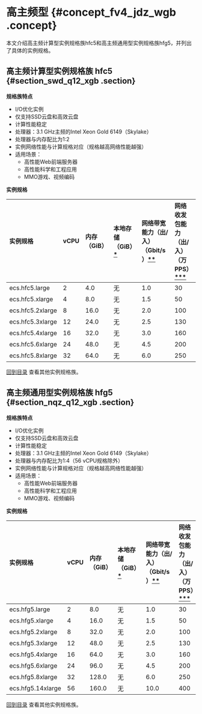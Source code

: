 # 高主频型 {#concept_fv4_jdz_wgb .concept}

本文介绍高主频计算型实例规格族hfc5和高主频通用型实例规格族hfg5，并列出了具体的实例规格。

## 高主频计算型实例规格族 hfc5 {#section_swd_q12_xgb .section}

**规格族特点**

-   I/O优化实例
-   仅支持SSD云盘和高效云盘
-   计算性能稳定
-   处理器：3.1 GHz主频的Intel Xeon Gold 6149（Skylake）
-   处理器与内存配比为1:2
-   实例网络性能与计算规格对应（规格越高网络性能越强）
-   适用场景：
    -   高性能Web前端服务器
    -   高性能科学和工程应用
    -   MMO游戏、视频编码

**实例规格**

|实例规格|vCPU|内存（GiB）|本地存储（GiB）[\*](intl.zh-CN/实例/选择实例规格/实例规格族汇总.md#)|网络带宽能力（出/入）（Gbit/s）[\*\*](intl.zh-CN/实例/选择实例规格/实例规格族汇总.md#)|网络收发包能力（出/入）（万PPS）[\*\*\*](intl.zh-CN/实例/选择实例规格/实例规格族汇总.md#)|支持IPv6|多队列[\*\*\*\*](intl.zh-CN/实例/选择实例规格/实例规格族汇总.md#)|弹性网卡（包括一块主网卡）[\*\*\*\*\*](intl.zh-CN/实例/选择实例规格/实例规格族汇总.md#)|
|:---|:---|:------|:-------------------------------|:-------------------------------------------|:--------------------------------------------|:-----|:-------------------------------|:-------------------------------------------|
|ecs.hfc5.large|2|4.0|无|1.0|30|否|2|2|
|ecs.hfc5.xlarge|4|8.0|无|1.5|50|否|2|3|
|ecs.hfc5.2xlarge|8|16.0|无|2.0|100|否|2|4|
|ecs.hfc5.3xlarge|12|24.0|无|2.5|130|否|4|6|
|ecs.hfc5.4xlarge|16|32.0|无|3.0|160|否|4|8|
|ecs.hfc5.6xlarge|24|48.0|无|4.5|200|否|6|8|
|ecs.hfc5.8xlarge|32|64.0|无|6.0|250|否|8|8|

[回到目录](intl.zh-CN/实例/选择实例规格/实例规格族汇总.md#) 查看其他实例规格族。

## 高主频通用型实例规格族 hfg5 {#section_nqz_q12_xgb .section}

**规格族特点**

-   I/O优化实例
-   仅支持SSD云盘和高效云盘
-   计算性能稳定
-   处理器：3.1 GHz主频的Intel Xeon Gold 6149（Skylake）
-   处理器与内存配比为1:4（56 vCPU规格除外）
-   实例网络性能与计算规格对应（规格越高网络性能越强）
-   适用场景：
    -   高性能Web前端服务器
    -   高性能科学和工程应用
    -   MMO游戏、视频编码

**实例规格**

|实例规格|vCPU|内存（GiB）|本地存储（GiB）[\*](intl.zh-CN/实例/选择实例规格/实例规格族汇总.md#)|网络带宽能力（出/入）（Gbit/s）[\*\*](intl.zh-CN/实例/选择实例规格/实例规格族汇总.md#)|网络收发包能力（出/入）（万PPS）[\*\*\*](intl.zh-CN/实例/选择实例规格/实例规格族汇总.md#)|支持IPv6|多队列[\*\*\*\*](intl.zh-CN/实例/选择实例规格/实例规格族汇总.md#)|弹性网卡（包括一块主网卡）[\*\*\*\*\*](intl.zh-CN/实例/选择实例规格/实例规格族汇总.md#)|
|:---|:---|:------|:-------------------------------|:-------------------------------------------|:--------------------------------------------|:-----|:-------------------------------|:-------------------------------------------|
|ecs.hfg5.large|2|8.0|无|1.0|30|否|2|2|
|ecs.hfg5.xlarge|4|16.0|无|1.5|50|否|2|3|
|ecs.hfg5.2xlarge|8|32.0|无|2.0|100|否|2|4|
|ecs.hfg5.3xlarge|12|48.0|无|2.5|130|否|4|6|
|ecs.hfg5.4xlarge|16|64.0|无|3.0|160|否|4|8|
|ecs.hfg5.6xlarge|24|96.0|无|4.5|200|否|6|8|
|ecs.hfg5.8xlarge|32|128.0|无|6.0|250|否|8|8|
|ecs.hfg5.14xlarge|56|160.0|无|10.0|400|否|14|8|

[回到目录](intl.zh-CN/实例/选择实例规格/实例规格族汇总.md#) 查看其他实例规格族。

